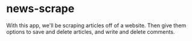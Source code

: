 # news-scrape
With this app, we'll be scraping articles off of a website. Then give them options to save and delete articles, and write and delete comments.
